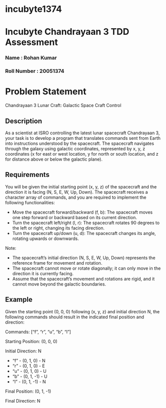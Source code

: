 # incubyte1374
# Incubyte Chandrayaan 3 TDD Assessment
<h3>Name : Rohan Kumar</h3>
<h3>Roll Number : 20051374</h3>

<h1>Problem Statement</h1>
Chandrayaan 3 Lunar Craft: Galactic Space Craft Control

<h2>Description</h2>
As a scientist at ISRO controlling the latest lunar spacecraft Chandrayaan 3, your task is to develop a program that translates commands sent from Earth into instructions understood by the spacecraft. The spacecraft navigates through the galaxy using galactic coordinates, represented by x, y, z coordinates (x for east or west location, y for north or south location, and z for distance above or below the galactic plane).

<h2>Requirements</h2>
You will be given the initial starting point (x, y, z) of the spacecraft and the direction it is facing (N, S, E, W, Up, Down). The spacecraft receives a character array of commands, and you are required to implement the following functionalities:
<ul>
  <li>Move the spacecraft forward/backward (f, b): The spacecraft moves one step forward or backward based on its current direction.</li>
  <li>Turn the spacecraft left/right (l, r): The spacecraft rotates 90 degrees to the left or right, changing its facing direction.</li>
  <li>Turn the spacecraft up/down (u, d): The spacecraft changes its angle, rotating upwards or downwards.</li>
</ul>

Note:
<ul>
  <li>The spacecraft’s initial direction (N, S, E, W, Up, Down) represents the reference frame for movement and rotation.</li>
  <li>The spacecraft cannot move or rotate diagonally; it can only move in the direction it is currently facing.</li>
  <li>Assume that the spacecraft’s movement and rotations are rigid, and it cannot move beyond the galactic boundaries.</li>
</ul>

<h2>Example</h2>
Given the starting point (0, 0, 0) following (x, y, z) and initial direction N, the following commands should result in the indicated final position and direction:

Commands: [“f”, “r”, “u”, “b”, “l”]

Starting Position: (0, 0, 0)

Initial Direction: N

<ul>
  <li>“f” - (0, 1, 0) - N</li>
  <li>“r” - (0, 1, 0) - E</li>
  <li>“u” - (0, 1, 0) - U</li>
  <li>“b” - (0, 1, -1) - U</li>
  <li>“l” - (0, 1, -1) - N</li>
</ul>

Final Position: (0, 1, -1)

Final Direction: N
